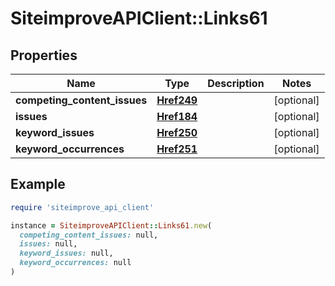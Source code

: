 # SiteimproveAPIClient::Links61

## Properties

| Name | Type | Description | Notes |
| ---- | ---- | ----------- | ----- |
| **competing_content_issues** | [**Href249**](Href249.md) |  | [optional] |
| **issues** | [**Href184**](Href184.md) |  | [optional] |
| **keyword_issues** | [**Href250**](Href250.md) |  | [optional] |
| **keyword_occurrences** | [**Href251**](Href251.md) |  | [optional] |

## Example

```ruby
require 'siteimprove_api_client'

instance = SiteimproveAPIClient::Links61.new(
  competing_content_issues: null,
  issues: null,
  keyword_issues: null,
  keyword_occurrences: null
)
```

